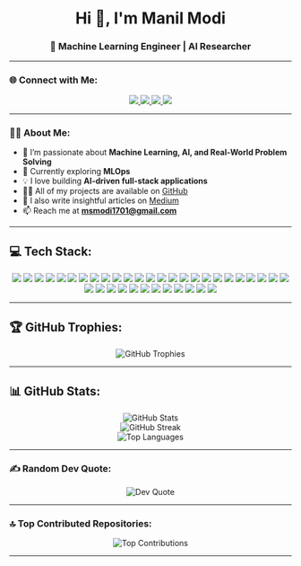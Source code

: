 <!-- 👋 Introduction -->
<h1 align="center">Hi 👋, I'm Manil Modi</h1>
<h3 align="center">🚀 Machine Learning Engineer | AI Researcher </h3>

---

### 🌐 Connect with Me:
<p align="center">
  <a href="https://www.linkedin.com/in/manil-modi-90b028278/">
    <img src="https://img.shields.io/badge/LinkedIn-%230077B5.svg?&style=for-the-badge&logo=linkedin&logoColor=white" />
  </a>
  <a href="https://github.com/ManilModi">
    <img src="https://img.shields.io/badge/GitHub-%23121011.svg?&style=for-the-badge&logo=github&logoColor=white" />
  </a>
  <a href="https://medium.com/@msmodi1701">
    <img src="https://img.shields.io/badge/Medium-12100E?style=for-the-badge&logo=medium&logoColor=white" />
  </a>
  <a href="mailto:msmodi1701@gmail.com">
    <img src="https://img.shields.io/badge/Gmail-D14836?style=for-the-badge&logo=gmail&logoColor=white" />
  </a>
</p>

---

### 👨‍💻 About Me:
- 🔭 I’m passionate about **Machine Learning, AI, and Real-World Problem Solving**
- 🌱 Currently exploring **MLOps**
- 💡 I love building **AI-driven full-stack applications**
- 👨‍💻 All of my projects are available on [GitHub](https://github.com/ManilModi)
- 📝 I also write insightful articles on [Medium](https://medium.com/@msmodi1701)
- 📫 Reach me at **msmodi1701@gmail.com**

---

## 💻 Tech Stack:
<p align="center">
  
<!-- Programming Languages -->
<img src="https://img.shields.io/badge/C-%2300599C.svg?style=for-the-badge&logo=c&logoColor=white"/>
<img src="https://img.shields.io/badge/C%23-%23239120.svg?style=for-the-badge&logo=csharp&logoColor=white"/>
<img src="https://img.shields.io/badge/C++-%2300599C.svg?style=for-the-badge&logo=c%2B%2B&logoColor=white"/>
<img src="https://img.shields.io/badge/Java-%23ED8B00.svg?style=for-the-badge&logo=openjdk&logoColor=white"/>
<img src="https://img.shields.io/badge/Python-3670A0?style=for-the-badge&logo=python&logoColor=ffdd54"/>
<img src="https://img.shields.io/badge/JavaScript-%23323330.svg?style=for-the-badge&logo=javascript&logoColor=%23F7DF1E"/>

<!-- Web / Frontend -->
<img src="https://img.shields.io/badge/HTML5-%23E34F26.svg?style=for-the-badge&logo=html5&logoColor=white"/>
<img src="https://img.shields.io/badge/TailwindCSS-%2338B2AC.svg?style=for-the-badge&logo=tailwind-css&logoColor=white"/>
<img src="https://img.shields.io/badge/Bootstrap-%238511FA.svg?style=for-the-badge&logo=bootstrap&logoColor=white"/>
<img src="https://img.shields.io/badge/React-%2320232a.svg?style=for-the-badge&logo=react&logoColor=%2361DAFB"/>
<img src="https://img.shields.io/badge/Vite-%23646CFF.svg?style=for-the-badge&logo=vite&logoColor=white"/>

<!-- Backend / Frameworks -->
<img src="https://img.shields.io/badge/Django-%23092E20.svg?style=for-the-badge&logo=django&logoColor=white"/>
<img src="https://img.shields.io/badge/FastAPI-005571?style=for-the-badge&logo=fastapi"/>
<img src="https://img.shields.io/badge/Hibernate-59666C?style=for-the-badge&logo=Hibernate&logoColor=white"/>

<!-- Databases -->
<img src="https://img.shields.io/badge/MySQL-4479A1.svg?style=for-the-badge&logo=mysql&logoColor=white"/>
<img src="https://img.shields.io/badge/Postgres-%23316192.svg?style=for-the-badge&logo=postgresql&logoColor=white"/>
<img src="https://img.shields.io/badge/MongoDB-%234ea94b.svg?style=for-the-badge&logo=mongodb&logoColor=white"/>

<!-- ML / AI -->
<img src="https://img.shields.io/badge/TensorFlow-%23FF6F00.svg?style=for-the-badge&logo=TensorFlow&logoColor=white"/>
<img src="https://img.shields.io/badge/PyTorch-%23EE4C2C.svg?style=for-the-badge&logo=PyTorch&logoColor=white"/>
<img src="https://img.shields.io/badge/scikit--learn-%23F7931E.svg?style=for-the-badge&logo=scikit-learn&logoColor=white"/>
<img src="https://img.shields.io/badge/Keras-%23D00000.svg?style=for-the-badge&logo=Keras&logoColor=white"/>
<img src="https://img.shields.io/badge/Matplotlib-%23ffffff.svg?style=for-the-badge&logo=Matplotlib&logoColor=black"/>
<img src="https://img.shields.io/badge/Plotly-%233F4F75.svg?style=for-the-badge&logo=plotly&logoColor=white"/>
<img src="https://img.shields.io/badge/NumPy-%23013243.svg?style=for-the-badge&logo=numpy&logoColor=white"/>
<img src="https://img.shields.io/badge/Pandas-%23150458.svg?style=for-the-badge&logo=pandas&logoColor=white"/>
<img src="https://img.shields.io/badge/OpenCV-%23white.svg?style=for-the-badge&logo=opencv&logoColor=white"/>
<img src="https://img.shields.io/badge/mlflow-%23d9ead3.svg?style=for-the-badge&logo=numpy&logoColor=blue"/>

<!-- DevOps / Tools -->
<img src="https://img.shields.io/badge/AWS-%23FF9900.svg?style=for-the-badge&logo=amazon-aws&logoColor=white"/>
<img src="https://img.shields.io/badge/Vercel-%23000000.svg?style=for-the-badge&logo=vercel&logoColor=white"/>
<img src="https://img.shields.io/badge/Render-%46E3B7.svg?style=for-the-badge&logo=render&logoColor=white"/>
<img src="https://img.shields.io/badge/Apache%20Airflow-017CEE?style=for-the-badge&logo=Apache%20Airflow&logoColor=white"/>
<img src="https://img.shields.io/badge/Grafana-%23F46800.svg?style=for-the-badge&logo=grafana&logoColor=white"/>
<img src="https://img.shields.io/badge/Docker-%230db7ed.svg?style=for-the-badge&logo=docker&logoColor=white"/>
<img src="https://img.shields.io/badge/Postman-FF6C37?style=for-the-badge&logo=postman&logoColor=white"/>
<img src="https://img.shields.io/badge/Git-%23F05033.svg?style=for-the-badge&logo=git&logoColor=white"/>
<img src="https://img.shields.io/badge/GitHub-%23121011.svg?style=for-the-badge&logo=github&logoColor=white"/>
<img src="https://img.shields.io/badge/GitHub%20Actions-%232671E5.svg?style=for-the-badge&logo=githubactions&logoColor=white"/>

</p>

---

## 🏆 GitHub Trophies:
<p align="center">
  <img src="https://github-profile-trophy.vercel.app/?username=ManilModi&theme=dracula&no-frame=false&no-bg=false&margin-w=4" alt="GitHub Trophies"/>
</p>

---

## 📊 GitHub Stats:
<p align="center">
  <img src="https://github-readme-stats.vercel.app/api?username=ManilModi&theme=dark&hide_border=false&include_all_commits=false&count_private=false" alt="GitHub Stats" /><br/>
  <img src="https://nirzak-streak-stats.vercel.app/?user=ManilModi&theme=dark&hide_border=false" alt="GitHub Streak" /><br/>
  <img src="https://github-readme-stats.vercel.app/api/top-langs/?username=ManilModi&theme=dark&hide_border=false&include_all_commits=false&count_private=false&layout=compact" alt="Top Languages" />
</p>

---

### ✍️ Random Dev Quote:
<p align="center">
  <img src="https://quotes-github-readme.vercel.app/api?type=horizontal&theme=tokyonight" alt="Dev Quote"/>
</p>

---

### 🔝 Top Contributed Repositories:
<p align="center">
  <img src="https://github-contributor-stats.vercel.app/api?username=ManilModi&limit=5&theme=dark&combine_all_yearly_contributions=true" alt="Top Contributions"/>
</p>

---


